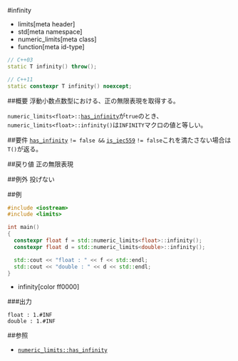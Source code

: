 #infinity
* limits[meta header]
* std[meta namespace]
* numeric_limits[meta class]
* function[meta id-type]

```cpp
// C++03
static T infinity() throw();

// C++11
static constexpr T infinity() noexcept;
```

##概要
浮動小数点数型における、正の無限表現を取得する。  

`numeric_limits<float>::`[`has_infinity`](./has_infinity.md)が`true`のとき、`numeric_limits<float>::infinity()`は`INFINITY`マクロの値と等しい。


##要件
[`has_infinity`](./has_infinity.md) `!= false &&` [`is_iec559`](./is_iec559.md) `!= false`これを満たさない場合は`T()`が返る。


##戻り値
正の無限表現


##例外
投げない


##例
```cpp
#include <iostream>
#include <limits>

int main()
{
  constexpr float f = std::numeric_limits<float>::infinity();
  constexpr float d = std::numeric_limits<double>::infinity();

  std::cout << "float : " << f << std::endl;
  std::cout << "double : " << d << std::endl;
}
```
* infinity[color ff0000]

###出力
```
float : 1.#INF
double : 1.#INF
```

##参照
* [`numeric_limits::has_infinity`](./has_infinity.md)


